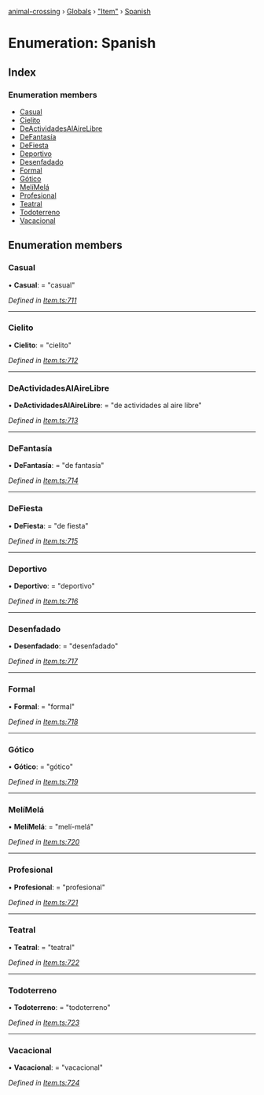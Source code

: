 [animal-crossing](../README.md) › [Globals](../globals.md) › ["Item"](../modules/_item_.md) › [Spanish](_item_.spanish.md)

# Enumeration: Spanish

## Index

### Enumeration members

* [Casual](_item_.spanish.md#casual)
* [Cielito](_item_.spanish.md#cielito)
* [DeActividadesAlAireLibre](_item_.spanish.md#deactividadesalairelibre)
* [DeFantasía](_item_.spanish.md#defantasía)
* [DeFiesta](_item_.spanish.md#defiesta)
* [Deportivo](_item_.spanish.md#deportivo)
* [Desenfadado](_item_.spanish.md#desenfadado)
* [Formal](_item_.spanish.md#formal)
* [Gótico](_item_.spanish.md#gótico)
* [MelíMelá](_item_.spanish.md#melímelá)
* [Profesional](_item_.spanish.md#profesional)
* [Teatral](_item_.spanish.md#teatral)
* [Todoterreno](_item_.spanish.md#todoterreno)
* [Vacacional](_item_.spanish.md#vacacional)

## Enumeration members

###  Casual

• **Casual**: = "casual"

*Defined in [Item.ts:711](https://github.com/Norviah/animal-crossing/blob/37c048c/module/types/Item.ts#L711)*

___

###  Cielito

• **Cielito**: = "cielito"

*Defined in [Item.ts:712](https://github.com/Norviah/animal-crossing/blob/37c048c/module/types/Item.ts#L712)*

___

###  DeActividadesAlAireLibre

• **DeActividadesAlAireLibre**: = "de actividades al aire libre"

*Defined in [Item.ts:713](https://github.com/Norviah/animal-crossing/blob/37c048c/module/types/Item.ts#L713)*

___

###  DeFantasía

• **DeFantasía**: = "de fantasía"

*Defined in [Item.ts:714](https://github.com/Norviah/animal-crossing/blob/37c048c/module/types/Item.ts#L714)*

___

###  DeFiesta

• **DeFiesta**: = "de fiesta"

*Defined in [Item.ts:715](https://github.com/Norviah/animal-crossing/blob/37c048c/module/types/Item.ts#L715)*

___

###  Deportivo

• **Deportivo**: = "deportivo"

*Defined in [Item.ts:716](https://github.com/Norviah/animal-crossing/blob/37c048c/module/types/Item.ts#L716)*

___

###  Desenfadado

• **Desenfadado**: = "desenfadado"

*Defined in [Item.ts:717](https://github.com/Norviah/animal-crossing/blob/37c048c/module/types/Item.ts#L717)*

___

###  Formal

• **Formal**: = "formal"

*Defined in [Item.ts:718](https://github.com/Norviah/animal-crossing/blob/37c048c/module/types/Item.ts#L718)*

___

###  Gótico

• **Gótico**: = "gótico"

*Defined in [Item.ts:719](https://github.com/Norviah/animal-crossing/blob/37c048c/module/types/Item.ts#L719)*

___

###  MelíMelá

• **MelíMelá**: = "melí-melá"

*Defined in [Item.ts:720](https://github.com/Norviah/animal-crossing/blob/37c048c/module/types/Item.ts#L720)*

___

###  Profesional

• **Profesional**: = "profesional"

*Defined in [Item.ts:721](https://github.com/Norviah/animal-crossing/blob/37c048c/module/types/Item.ts#L721)*

___

###  Teatral

• **Teatral**: = "teatral"

*Defined in [Item.ts:722](https://github.com/Norviah/animal-crossing/blob/37c048c/module/types/Item.ts#L722)*

___

###  Todoterreno

• **Todoterreno**: = "todoterreno"

*Defined in [Item.ts:723](https://github.com/Norviah/animal-crossing/blob/37c048c/module/types/Item.ts#L723)*

___

###  Vacacional

• **Vacacional**: = "vacacional"

*Defined in [Item.ts:724](https://github.com/Norviah/animal-crossing/blob/37c048c/module/types/Item.ts#L724)*
